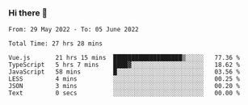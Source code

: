 ### Hi there 👋

<!--
**siaikin/siaikin** is a ✨ _special_ ✨ repository because its `README.md` (this file) appears on your GitHub profile.

Here are some ideas to get you started:

- 🔭 I’m currently working on ...
- 🌱 I’m currently learning ...
- 👯 I’m looking to collaborate on ...
- 🤔 I’m looking for help with ...
- 💬 Ask me about ...
- 📫 How to reach me: ...
- 😄 Pronouns: ...
- ⚡ Fun fact: ...
-->

<!--START_SECTION:waka-->

```text
From: 29 May 2022 - To: 05 June 2022

Total Time: 27 hrs 28 mins

Vue.js       21 hrs 15 mins  ███████████████████▒░░░░░   77.36 %
TypeScript   5 hrs 7 mins    ████▓░░░░░░░░░░░░░░░░░░░░   18.62 %
JavaScript   58 mins         █░░░░░░░░░░░░░░░░░░░░░░░░   03.56 %
LESS         4 mins          ░░░░░░░░░░░░░░░░░░░░░░░░░   00.25 %
JSON         3 mins          ░░░░░░░░░░░░░░░░░░░░░░░░░   00.20 %
Text         0 secs          ░░░░░░░░░░░░░░░░░░░░░░░░░   00.00 %
```

<!--END_SECTION:waka-->
